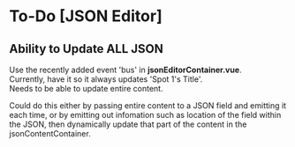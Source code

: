 # To-Do [JSON Editor]

## Ability to Update ALL JSON
Use the recently added event 'bus' in **jsonEditorContainer.vue**.\
Currently, have it so it always updates 'Spot 1's Title'.\
Needs to be able to update entire content.

Could do this either by passing entire content to a JSON field and emitting it each time, or by emitting out infomation such as location of the field within the JSON, then dynamically update that part of the content in the jsonContentContainer.
